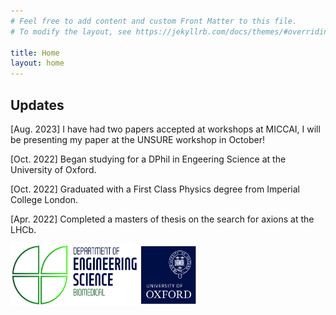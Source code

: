 ```yaml
---
# Feel free to add content and custom Front Matter to this file.
# To modify the layout, see https://jekyllrb.com/docs/themes/#overriding-theme-defaults

title: Home
layout: home
---
```


## Updates

[Aug. 2023] I have had two papers accepted at workshops at MICCAI, I will be presenting my paper at the UNSURE workshop in October!

[Oct. 2022] Began studying for a DPhil in Engeering Science at the University of Oxford.

[Oct. 2022] Graduated with a First Class Physics degree from Imperial College London.

[Apr. 2022] Completed a masters of thesis on the search for axions at the LHCb.

<a href='https://ibme.ox.ac.uk/'>
	<img src="images/logo.jpg" alt="Logo of Oxford University" style="width:300px;height:100px;">
</a>